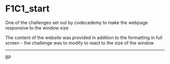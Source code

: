 # F1C1_start

One of the challenges set out by codecademy to make the webpage responsive to the window size

The content of the website was provided in addition to the formatting in full screen - the challenge was to modify to react to the size of the window

----------

BP
